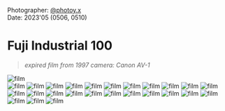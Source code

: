Photographer: [@photoy.x](http://www.instagram.com/photoy.x>)  
Date: 2023'05 (0506, 0510)


# Fuji Industrial 100  
> _expired film from 1997_
> _camera: Canon AV-1_


![film](fuji_industrial100_expired_1.png "fuji_industrial100_expired")  
![film](fuji_industrial100_expired_2.png "fuji_industrial100_expired")
![film](fuji_industrial100_expired_3.png "fuji_industrial100_expired")
![film](fuji_industrial100_expired_4.png "fuji_industrial100_expired")
![film](fuji_industrial100_expired_5.png "fuji_industrial100_expired")
![film](fuji_industrial100_expired_6.png "fuji_industrial100_expired")
![film](fuji_industrial100_expired_7.png "fuji_industrial100_expired")
![film](fuji_industrial100_expired_8.png "fuji_industrial100_expired")
![film](fuji_industrial100_expired_9.png "fuji_industrial100_expired")
![film](fuji_industrial100_expired_10.png "fuji_industrial100_expired")
![film](fuji_industrial100_expired_11.png "fuji_industrial100_expired")
![film](fuji_industrial100_expired_12.png "fuji_industrial100_expired")
![film](fuji_industrial100_expired_13.png "fuji_industrial100_expired")
![film](fuji_industrial100_expired_14.png "fuji_industrial100_expired")
![film](fuji_industrial100_expired_15.png "fuji_industrial100_expired")
![film](fuji_industrial100_expired_16.png "fuji_industrial100_expired")
![film](fuji_industrial100_expired_17.png "fuji_industrial100_expired")
![film](fuji_industrial100_expired_18.png "fuji_industrial100_expired")
![film](fuji_industrial100_expired_19.png "fuji_industrial100_expired")
![film](fuji_industrial100_expired_20.png "fuji_industrial100_expired")
![film](fuji_industrial100_expired_21.png "fuji_industrial100_expired")
![film](fuji_industrial100_expired_22.png "fuji_industrial100_expired")
![film](fuji_industrial100_expired_23.png "fuji_industrial100_expired")
![film](fuji_industrial100_expired_24.png "fuji_industrial100_expired")
![film](fuji_industrial100_expired_25.png "fuji_industrial100_expired")
![film](fuji_industrial100_expired_26.png "fuji_industrial100_expired")